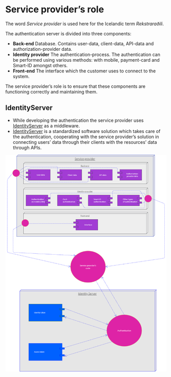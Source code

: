 # **Service provider’s role**

The word _Service provider_ is used here for the Icelandic term _Rekstraraðili_.

The authentication server is divided into three components:

- **Back-end**
  Database. Contains user-data, client-data, API-data and authorization-provider data.
- **Identity provider**
  The authentication-process. The authentication can be performed using various methods: with mobile, payment-card and Smart-ID amongst others.
- **Front-end**
  The interface which the customer uses to connect to the system.

The service provider’s role is to ensure that these components are functioning correctly and maintaining them.

## **IdentityServer**

- While developing the authentication the service provider uses [IdentityServer](https://identityserver4.readthedocs.io/en/latest/) as a middleware.
- [IdentityServer](https://identityserver4.readthedocs.io/en/latest/) is a standardized software solution which takes care of the authentication, cooperating with the service provider’s solution in connecting users’ data through their clients with the resources’ data through APIs.

![service-provider-role/untitled.png](service-provider-role/untitled.png)
